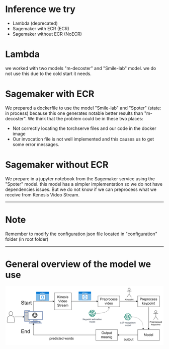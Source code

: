 # Inference we try

* Lambda (deprecated)
* Sagemaker with ECR (ECR)
* Sagemaker without ECR (NoECR)

# Lambda

we worked with two models "m-decoster" and "Smile-lab" model. we do not use this due to the cold start it needs.

# Sagemaker with ECR

We prepared a dockerfile to use the model "Smile-lab" and "Spoter" (state: in process) because this one generates notable better results than "m-decoster". We think that the problem could be in these two places:

 * Not correctly locating the torchserve files and our code in the docker image  
 * Our invocation file is not well implemented and this causes us to get some error messages.

# Sagemaker without ECR

We prepare in a jupyter notebook from the Sagemaker service using the "Spoter" model. this model has a simpler implementation so we do not have dependencies issues. But we do not know if we can preprocess what we receive from Kenesis Video Stream.

---------------------
# Note

Remember to modify the configuration json file located in "configuration" folder (in root folder) 

---------------------
# General overview of the model we use

<p align="center">
  <img src="./Inference/model-process.jpg" alt="inference" width="738">
</p>